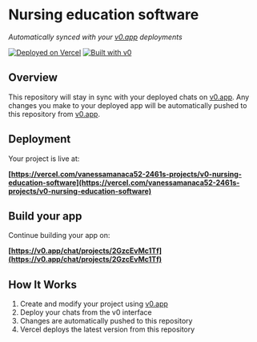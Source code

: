 # Nursing education software

*Automatically synced with your [v0.app](https://v0.app) deployments*

[![Deployed on Vercel](https://img.shields.io/badge/Deployed%20on-Vercel-black?style=for-the-badge&logo=vercel)](https://vercel.com/vanessamanaca52-2461s-projects/v0-nursing-education-software)
[![Built with v0](https://img.shields.io/badge/Built%20with-v0.app-black?style=for-the-badge)](https://v0.app/chat/projects/2GzcEvMc1Tf)

## Overview

This repository will stay in sync with your deployed chats on [v0.app](https://v0.app).
Any changes you make to your deployed app will be automatically pushed to this repository from [v0.app](https://v0.app).

## Deployment

Your project is live at:

**[https://vercel.com/vanessamanaca52-2461s-projects/v0-nursing-education-software](https://vercel.com/vanessamanaca52-2461s-projects/v0-nursing-education-software)**

## Build your app

Continue building your app on:

**[https://v0.app/chat/projects/2GzcEvMc1Tf](https://v0.app/chat/projects/2GzcEvMc1Tf)**

## How It Works

1. Create and modify your project using [v0.app](https://v0.app)
2. Deploy your chats from the v0 interface
3. Changes are automatically pushed to this repository
4. Vercel deploys the latest version from this repository